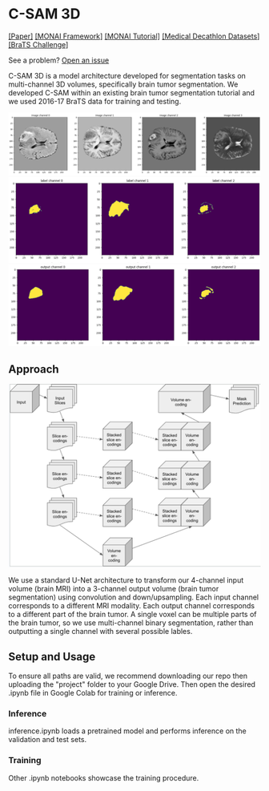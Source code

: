 # C-SAM 3D

[[Paper]](https://github.com/rphill299/custom-sam-3d/blob/main/project/paper_draft.pdf)
[[MONAI Framework]](https://monai.io/)
[[MONAI Tutorial]](https://github.com/Project-MONAI/tutorials/blob/main/3d_segmentation/brats_segmentation_3d.ipynb)
[[Medical Decathlon Datasets]](http://medicaldecathlon.com/)
[[BraTS Challenge]](https://www.med.upenn.edu/cbica/brats/)

See a problem? [Open an issue](https://github.com/rphill299/custom-sam-3d/issues/new)

C-SAM 3D is a model architecture developed for segmentation tasks on multi-channel 3D volumes, specifically brain tumor segmentation.  We developed C-SAM within an existing brain tumor segmentation tutorial and we used 2016-17 BraTS data for training and testing.

![prediction input](/photos/pred_input.png)
![prediction label](/photos/pred_label.png)
![prediction output](/photos/pred_output.png)

## Approach

![C-SAM model architecture](/photos/model_arch.png)

We use a standard U-Net architecture to transform our 4-channel input volume (brain MRI) into a 3-channel output volume (brain tumor segmentation) using convolution and down/upsampling.  Each input channel corresponds to a different MRI modality.  Each output channel corresponds to a different part of the brain tumor.  A single voxel can be multiple parts of the brain tumor, so we use multi-channel binary segmentation, rather than outputting a single channel with several possible lables.

## Setup and Usage

To ensure all paths are valid, we recommend downloading our repo then uploading the "project" folder to your Google Drive.  Then open the desired .ipynb file in Google Colab for training or inference.

### Inference

inference.ipynb loads a pretrained model and performs inference on the validation and test sets.

### Training

Other .ipynb notebooks showcase the training procedure.
